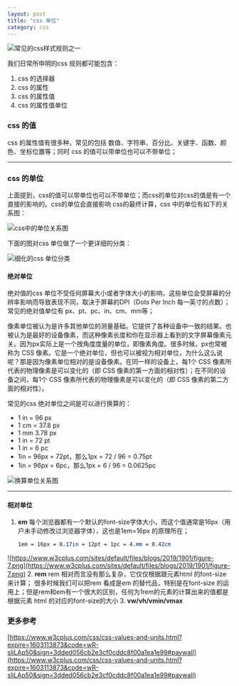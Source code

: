 ```yaml
---
layout: post
title: "css 单位"
category: css
---
```


![常见的css样式规则之一](https://www.w3cplus.com/sites/default/files/blogs/2019/1901/figure-1.png)

我们日常所申明的css 规则都可能包含：
1. css 的选择器
2. css 的属性
3. css 的属性值
4. css 的属性值单位

### css 的值

css 的属性值有很多种，常见的包括 数值、字符串、百分比、关键字、函数、颜色、坐标位置等；同时 css 的值可以带单位也可以不带单位；

***

### css 的单位

上面提到，css的值可以带单位也可以不带单位；而css的单位对css的值是有一个直接的影响的。css的单位会直接影响 css的最终计算，css 中的单位有如下的关系图：

![css中的单位关系图](https://www.w3cplus.com/sites/default/files/blogs/2019/1901/figure-2.png)

下面的图对css 单位做了一个更详细的分类：

![细化的css 单位分类](https://www.w3cplus.com/sites/default/files/blogs/2019/1901/figure-3.png)


#### 绝对单位
绝对值的css 单位不受任何屏幕大小或者字体大小的影响，这些单位会受屏幕的分辨率影响而导致表现不同，取决于屏幕的DPI（Dots Per Inch 每一英寸的点数）；常见的绝对值单位有 px、pt、pc、in、cm、mm等；


像素单位被认为是许多其他单位的测量基础。它提供了各种设备中一致的结果。也被认为是最好的设备像素，而这种像素长度和你在显示器上看到的文字屏幕像素元关。因为px实际上是一个按角度度量的单位，即像素角度。很多时候，px也常被称为 CSS 像素。它是一个绝对单位，但也可以被视为相对单位，为什么这么说呢？那是因为像素单位相对的是设备像素。在同一样的设备上，每1个 CSS 像素所代表的物理像素是可以变化的（即 CSS 像素的第一方面的相对性）；在不同的设备之间，每1个 CSS 像素所代表的物理像素是可以变化的（即 CSS 像素的第二方面的相对性）。

常见的css 绝对单位之间是可以进行换算的：

- 1 in = 96 px
- 1 cm = 37.8 px
- 1 mm 3.78 px
- 1 in = 72 pt
- 1 in = 6 pc 
- 1in = 96px = 72pt，那么1px = 72 / 96 = 0.75pt
- 1in = 96px = 6pc，那么1px = 6 / 96 = 0.0625pc

![换算单位关系图](https://www.w3cplus.com/sites/default/files/blogs/2019/1901/figure-6.png)

***

#### 相对单位

1. **em**
每个浏览器都有一个默认的font-size字体大小，而这个值通常是16px（用户未手动修改过浏览器字体），这也是1em=16px 的原理所在；

    ```css
    1em = 16px = 0.17in = 12pt = 1pc = 4.mm = 0.42cm
    ```
![https://www.w3cplus.com/sites/default/files/blogs/2019/1901/figure-7.png](https://www.w3cplus.com/sites/default/files/blogs/2019/1901/figure-7.png)
2. **rem**
    rem 相对而言没有那么复杂，它仅仅根据跟元素html 的font-size 来计算；
    很多时候我们可以把rem 看成是em 的替代品，特别是在font-size 的运用上；但是rem和em有一个很大的区别，任何为1rem的元素的计算出来的值都是根据元素 html 的对应的font-size的大小
3. **vw/vh/vmin/vmax**

### 更多参考 
[https://www.w3cplus.com/css/css-values-and-units.html?expire=1603113873&code=wR-sljLAp50&sign=3dded056cb2e3cf0cddc8f00a1ea1e99#paywall](https://www.w3cplus.com/css/css-values-and-units.html?expire=1603113873&code=wR-sljLAp50&sign=3dded056cb2e3cf0cddc8f00a1ea1e99#paywall)